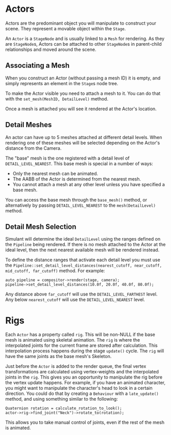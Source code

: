 # Actors

Actors are the predominant object you will manipulate to construct your scene. They represent a
movable object within the `Stage`.

An `Actor` is a `StageNode` and is usually linked to a `Mesh` for rendering. As they are `StageNode`s, Actors can be attached to other `StageNode`s in parent-child relationships and moved around the scene.

## Associating a Mesh

When you construct an Actor (without passing a mesh ID) it is empty, and simply represents an element in the `Stage`s node tree. 

To make the Actor visible you need to attach a mesh to it. You can do that with the `set_mesh(MeshID, DetailLevel)` method.

Once a mesh is attached you will see it rendered at the Actor's location.

## Detail Meshes

An actor can have up to 5 meshes attached at different detail levels. When rendering
one of these meshes will be selected depending on the Actor's distance from the Camera.

The "base" mesh is the one registered with a detail level of `DETAIL_LEVEL_NEAREST`. This
base mesh is special in a number of ways:

 - Only the nearest mesh can be animated.
 - The AABB of the Actor is determined from the nearest mesh.
 - You cannot attach a mesh at any other level unless you have specified a base mesh.
 
You can access the base mesh through the `base_mesh()` method, or alternatively by passing
`DETAIL_LEVEL_NEAREST` to the `mesh(DetailLevel)` method.

## Detail Mesh Selection

Simulant will determine the ideal `DetailLevel` using the ranges defined on the `Pipeline` being rendered. If there is no mesh attached to the Actor at the ideal level, then the next nearest
available mesh will be rendered instead.

To define the distance ranges that activate each detail level you must use the `Pipeline::set_detail_level_distances(nearest_cutoff, near_cutoff, mid_cutoff, far_cutoff)` method. For example:

```
auto pipeline = compositor->render(stage, camera);
pipeline->set_detail_level_distances(10.0f, 20.0f, 40.0f, 80.0f);
```

Any distance above `far_cutoff` will use the `DETAIL_LEVEL_FARTHEST` level. Any below
`nearest_cutoff` will use the `DETAIL_LEVEL_NEAREST` level.

# Rigs

Each `Actor` has a property called `rig`. This will be non-NULL if the base mesh is animated using skeletal animation. The `rig` is where the interpolated joints for the current frame are stored after calculation. This interpolation process happens during the stage `update()` cycle. The `rig` will have the same joints as the base mesh's Skeleton.

Just before the `Actor` is added to the render queue, the final vertex transformations are calculated using vertex-weights and the interpolated joints in the `rig`. This gives you an opportunity to manipulate the rig before the vertex update happens. For example, if you have an animated character, you might want to manipulate the character's head to look in a certain direction. You could do that by creating a `Behaviour` with a `late_update()` method, and using something similar to the following:

```
Quaternion rotation = calculate_rotation_to_look();
actor->rig->find_joint("Neck")->rotate_to(rotation);
```

This allows you to take manual control of joints, even if the rest of the mesh is animated.

